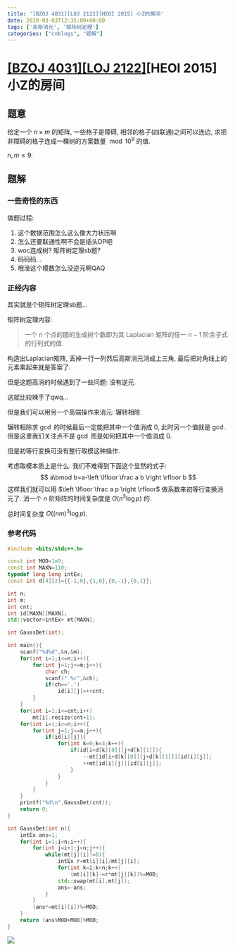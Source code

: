 ```yaml
---
title: '[BZOJ 4031][LOJ 2122][HEOI 2015] 小Z的房间'
date: 2019-03-03T12:35:00+00:00
tags: ['高斯消元', '矩阵树定理']
categories: ["cnblogs", "题解"]
---
```

# [[BZOJ 4031]](https://www.lydsy.com/JudgeOnline/problem.php?id=4031)[[LOJ 2122]](https://cloudflare.loj.ac/problem/2122)[HEOI 2015] 小Z的房间

## 题意

给定一个 $n\times m$ 的矩阵, 一些格子是障碍, 相邻的格子(四联通)之间可以连边, 求把非障碍的格子连成一棵树的方案数量 $\bmod 10^9$ 的值.

$n,m\le 9$.

## 题解

### 一些奇怪的东西

做题过程:

1. 这个数据范围怎么这么像大力状压啊
2. 怎么还要联通性啊不会是插头DP吧
3. woc连成树? 矩阵树定理sb题?
4. 码码码...
5. 哦淦这个模数怎么没逆元啊QAQ

### 正经内容

其实就是个矩阵树定理sb题...

矩阵树定理内容:

> 一个 $n$ 个点的图的生成树个数即为其 Laplacian 矩阵的任一 $n-1$ 阶余子式的行列式的值.

构造出Laplacian矩阵, 丢掉一行一列然后高斯消元消成上三角, 最后把对角线上的元素乘起来就是答案了.

但是这题高消的时候遇到了一些问题: 没有逆元.

这就比较辣手了qwq...

但是我们可以用另一个高端操作来消元: 辗转相除.

辗转相除求 $\gcd$ 的时候最后一定能把其中一个值消成 $0$, 此时另一个值就是 $\gcd$. 但是这里我们关注点不是 $\gcd$ 而是如何把其中一个值消成 $0$.

但是初等行变换可没有整行取模这种操作.

考虑取模本质上是什么. 我们不难得到下面这个显然的式子:
$$
a\bmod b=a-\left \lfloor \frac a b \right \rfloor b
$$
这样我们就可以用 $\left \lfloor \frac a p \right \rfloor$ 做系数来初等行变换消元了. 消一个 $n$ 阶矩阵的时间复杂度是 $O(n^3\log p)$ 的.

总时间复杂度 $O\big((nm)^3\log p\big)$.

### 参考代码

```cpp
#include <bits/stdc++.h>

const int MOD=1e9;
const int MAXN=110;
typedef long long intEx;
const int d[4][2]={{-1,0},{1,0},{0,-1},{0,1}};

int n;
int m;
int cnt;
int id[MAXN][MAXN];
std::vector<intEx> mt[MAXN];

int GaussDet(int);

int main(){
	scanf("%d%d",&n,&m);
	for(int i=1;i<=n;i++){
		for(int j=1;j<=m;j++){
			char ch;
			scanf(" %c",&ch);
			if(ch=='.')
				id[i][j]=++cnt;
		}
	}
	for(int i=1;i<=cnt;i++)
		mt[i].resize(cnt+1);
	for(int i=1;i<=n;i++){
		for(int j=1;j<=m;j++){
			if(id[i][j]){
				for(int k=0;k<4;k++){
					if(id[i+d[k][0]][j+d[k][1]]){
						--mt[id[i+d[k][0]][j+d[k][1]]][id[i][j]];
						++mt[id[i][j]][id[i][j]];
					}
				}
			}
		}
	}
	printf("%d\n",GaussDet(cnt));
	return 0;
}

int GaussDet(int n){
	intEx ans=1;
	for(int i=1;i<n;i++){
		for(int j=i+1;j<n;j++){
			while(mt[j][i]!=0){
				intEx r=mt[i][i]/mt[j][i];
				for(int k=i;k<n;k++)
					(mt[i][k]-=r*mt[j][k])%=MOD;
				std::swap(mt[i],mt[j]);
				ans=-ans;
			}
		}
		(ans*=mt[i][i])%=MOD;
	}
	return (ans%MOD+MOD)%MOD;
}

```

![](https://example.com/image)
